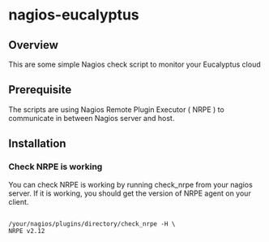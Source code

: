 # nagios-eucalyptus

## Overview

This are some simple Nagios check script to monitor your Eucalyptus cloud

## Prerequisite

The scripts are using Nagios Remote Plugin Executor ( NRPE ) to communicate in between Nagios server and host. 

## Installation 

### Check NRPE is working

You can check NRPE is working by running check_nrpe from your nagios server. If it is working, you should get the version of NRPE agent on your client. 
<pre><code>
/your/nagios/plugins/directory/check_nrpe -H \<IP of your Clients\>
NRPE v2.12
</code></pre>



